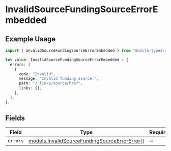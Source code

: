 # InvalidSourceFundingSourceErrorEmbedded

## Example Usage

```typescript
import { InvalidSourceFundingSourceErrorEmbedded } from "dwolla-typescript";

let value: InvalidSourceFundingSourceErrorEmbedded = {
  errors: [
    {
      code: "Invalid",
      message: "Invalid funding source.",
      path: "/_links/source/href",
      links: {},
    },
  ],
};
```

## Fields

| Field                                                                                              | Type                                                                                               | Required                                                                                           | Description                                                                                        |
| -------------------------------------------------------------------------------------------------- | -------------------------------------------------------------------------------------------------- | -------------------------------------------------------------------------------------------------- | -------------------------------------------------------------------------------------------------- |
| `errors`                                                                                           | [models.InvalidSourceFundingSourceErrorError](../models/invalidsourcefundingsourceerrorerror.md)[] | :heavy_minus_sign:                                                                                 | N/A                                                                                                |
